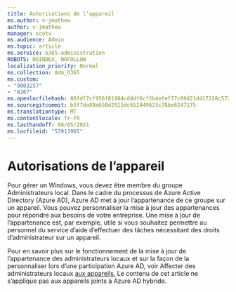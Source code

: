```yaml
---
title: Autorisations de l’appareil
ms.author: v-jmathew
author: v-jmathew
manager: scotv
ms.audience: Admin
ms.topic: article
ms.service: o365-administration
ROBOTS: NOINDEX, NOFOLLOW
localization_priority: Normal
ms.collection: Adm_O365
ms.custom:
- "9003257"
- "8267"
ms.openlocfilehash: 86fdf7cf956f81904cd4df6cf2b4efef77c09d21d417228c5722f5afcbe5727f
ms.sourcegitcommit: b5f7da89a650d2915dc652449623c78be6247175
ms.translationtype: MT
ms.contentlocale: fr-FR
ms.lasthandoff: 08/05/2021
ms.locfileid: "53913965"
---
```

# <a name="device-permissions"></a>Autorisations de l’appareil

Pour gérer un Windows, vous devez être membre du groupe Administrateurs local. Dans le cadre du processus de Azure Active Directory (Azure AD), Azure AD met à jour l’appartenance de ce groupe sur un appareil. Vous pouvez personnaliser la mise à jour des appartenances pour répondre aux besoins de votre entreprise. Une mise à jour de l’appartenance est, par exemple, utile si vous souhaitez permettre au personnel du service d’aide d’effectuer des tâches nécessitant des droits d’administrateur sur un appareil.

Pour en savoir plus sur le fonctionnement de la mise à jour de l’appartenance des administrateurs locaux et sur la façon de la personnaliser lors d’une participation Azure AD, voir Affecter des administrateurs locaux [aux appareils.](https://docs.microsoft.com/azure/active-directory/devices/assign-local-admin) Le contenu de cet article ne s’applique pas aux appareils joints à Azure AD hybride.
